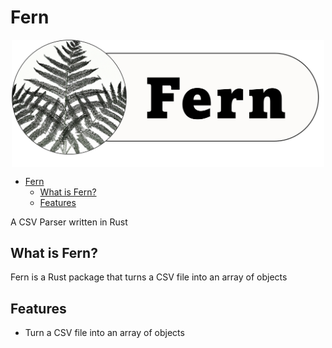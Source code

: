 # Fern

<p align="center">
<img src="./media/Fern_banner.png" 
        alt="Fern banner" 
        width="500" 
        style="display: block; margin: 0 auto" />
</p>

<!--toc:start-->
- [Fern](#fern)
  - [What is Fern?](#what-is-fern)
  - [Features](#features)
<!--toc:end-->

A CSV Parser written in Rust

## What is Fern?
Fern is a Rust package that turns a CSV file into an array of objects

## Features
* Turn a CSV file into an array of objects